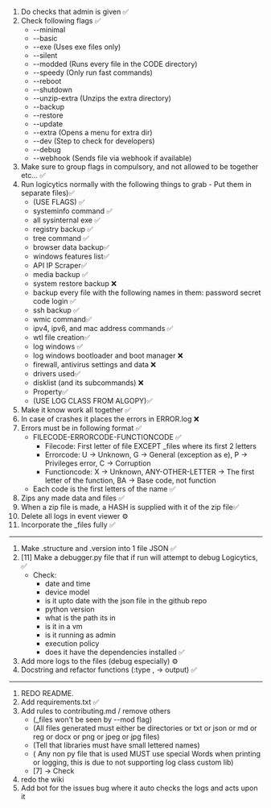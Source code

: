 1) Do checks that admin is given ✅
2) Check following flags ✅
    - --minimal
    - --basic
    - --exe (Uses exe files only)
    - --silent
    - --modded (Runs every file in the CODE directory)
    - --speedy (Only run fast commands)
    - --reboot
    - --shutdown
    - --unzip-extra (Unzips the extra directory)
    - --backup
    - --restore
    - --update
    - --extra (Opens a menu for extra dir)
    - --dev (Step to check for developers)
    - --debug
    - --webhook (Sends file via webhook if available)
3) Make sure to group flags in compulsory, and not allowed to be together etc... ✅
4) Run logicytics normally with the following things to grab - Put them in separate files)✅
   - (USE FLAGS) ✅
   - systeminfo command ✅
   - all sysinternal exe ✅
   - registry backup ✅
   - tree command ✅
   - browser data backup✅
   - windows features list✅
   - API IP Scraper✅
   - media backup ✅
   - system restore backup ❌
   - backup every file with the following names in them: password secret code login ✅
   - ssh backup ✅
   - wmic command✅
   - ipv4, ipv6, and mac address commands ✅
   - wtl file creation✅
   - log windows ✅
   - log windows bootloader and boot manager ❌
   - firewall, antivirus settings and data ❌
   - drivers used✅
   - disklist (and its subcommands) ❌
   - Property✅
   - (USE LOG CLASS FROM ALGOPY)✅
5) Make it know work all together ✅
6) In case of crashes it places the errors in ERROR.log ❌
7) Errors must be in following format ✅
    - FILECODE-ERRORCODE-FUNCTIONCODE ✅
      - Filecode: First letter of file EXCEPT _files where its first 2 letters
      - Errorcode: U -> Unknown, G -> General (exception as e), P -> Privileges error, C -> Corruption
      - Functioncode: X -> Unknown, ANY-OTHER-LETTER -> The first letter of the function, BA -> Base code, not function
    - Each code is the first letters of the name ✅
8) Zips any made data and files ✅
9) When a zip file is made, a HASH is supplied with it of the zip file✅
10) Delete all logs in event viewer ⚙️
11) Incorporate the _files fully ✅
---

1) Make .structure and .version into 1 file JSON ✅
2) [11] Make a debugger.py file that if run will attempt to debug Logicytics, ✅
   - Check:
       - date and time
       - device model
       - is it upto date with the json file in the github repo
       - python version
       - what is the path its in
       - is it in a vm
       - is it running as admin
       - execution policy
       - does it have the dependencies installed ✅
3) Add more logs to the files (debug especially) ⚙️
4) Docstring and refactor functions (:type , -> output) ✅
---

1) REDO README.
2) Add requirements.txt ✅
3) Add rules to contributing.md / remove others
   - (_files won't be seen by --mod flag)
   - (All files generated must either be directories or txt or json or md or reg or docx or png or jpeg or jpg files)
   - (Tell that libraries must have small lettered names)
   - ( Any non py file that is used MUST use special Words when printing or logging, this is due to not supporting log class custom lib)
   - [7] -> Check
4) redo the wiki
5) Add bot for the issues bug where it auto checks the logs and acts upon it
